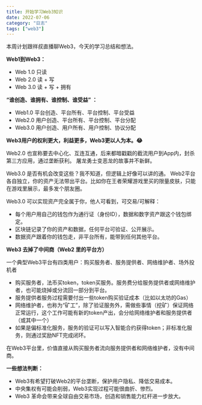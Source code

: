 ```yaml
---
title: 开始学习Web3知识
date: 2022-07-06
category: "日志"
tags: ["web3"]
---
```

本周计划跟祥叔直播聊Web3，今天的学习总结和想法。

**Web1到Web3：**
- Web 1.0  只读
- Web 2.0  读 + 写
- Web 3.0  读 + 写 + 拥有

**“谁创造、谁拥有、谁控制、谁受益” ：**
- Web1.0 平台创造、平台所有、平台控制、平台受益
- Web2.0 用户创造、平台所有、平台控制、平台分配
- Web3.0 用户创造、用户所有、用户控制、协议分配

**Web3用户的权利更大，利益更多，Web3更以人为本。😂**

Web2.0 也宣称要去中心化、互连互通，后来都暗戳戳的截流用户到App内，封杀第三方应用，通过垄断获利。
屠龙勇士变恶龙的故事并不新鲜。

Web3.0 是否有机会改变这些？我不知道，但逻辑上好像可以讲的通。
Web2平台各自独立，你的资产无法带出平台。比如你在王者荣耀游戏里买的限量皮肤，只能在游戏里展示，最多发个朋友圈。

Web3.0 可以实现资产完全属于你，他人可看到，可交易/可解释：
- 每个用户用自己的钱包作为通行证（身份ID），数据和数字资产跟这个钱包绑定。
- 区块链记录了你的资产和数据，任何平台可验证、公开展示。
- 数据资产跟着你的钱包走，非平台所有，能带到任何其他平台。

**Web3 去掉了中间商（Web2 里的平台方）**

一个典型Web3平台有四类用户：购买服务者、服务提供者、网络维护者、场外投机者
- 购买服务者，法币买token，token买服务。服务费分给服务提供者或网络维护者，也可能烧掉或分流回一部分到平台。
- 服务提供者服务过程需要付出一些token购买验证成本（比如以太坊的Gas）
- 网络维护者，也称为“矿工”，除了验证服务外，需做些事情（挖矿）保证网络正常运行，这个工作可能有新的token产出，会分给网络维护者和服务提供者（或其中一个）
- 如果是偏标准化服务，服务的验证可以写入智能合约获得token；非标准化服务，则通过奖励NFT完成闭环。

在Web3平台里，价值直接从购买服务者流向服务提供者和网络维护者，没有中间商。

**一些想法判断：**
- Web3有希望打破Web2的平台垄断，保护用户隐私、降低交易成本。
- 中央集权有可能会削弱，Web3实现过程可能很曲折、惨烈。
- Web3 革命会带来全球自由交易市场，创造和销售能力杠杆进一步放大。





